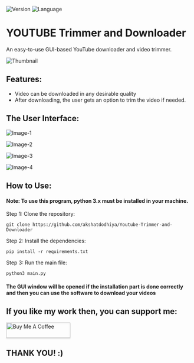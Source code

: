 ![Version](https://img.shields.io/badge/Version-1.0-success)    ![Language](https://img.shields.io/badge/Language-Python-blue?style=plastic&logo=python)

# YOUTUBE Trimmer and Downloader
An easy-to-use GUI-based YouTube downloader and video trimmer.

![Thumbnail](https://github.com/akshatdodhiya/Youtube-Trimmer-and-Downloader/blob/main/UI/thumbnail.jpg)

## Features:
* Video can be downloaded in any desirable quality
* After downloading, the user gets an option to trim the video if needed.

## The User Interface:
![Image-1](https://github.com/akshatdodhiya/Youtube-Trimmer-and-Downloader/blob/main/UI/Youtube%20Trimmer%20and%20Downloader.png)  


![Image-2](https://github.com/akshatdodhiya/Youtube-Trimmer-and-Downloader/blob/main/UI/Youtube%20Trimmer%20and%20Downloader(1).png)  


![Image-3](https://github.com/akshatdodhiya/Youtube-Trimmer-and-Downloader/blob/main/UI/Youtube%20Trimmer%20and%20Downloader(2).png)  


![Image-4](https://github.com/akshatdodhiya/Youtube-Trimmer-and-Downloader/blob/main/UI/Youtube%20Trimmer%20and%20Downloader(3).png)  


## How to Use:
#### Note: To use this program, python 3.x must be installed in your machine.

Step 1: Clone the repository:

```git clone https://github.com/akshatdodhiya/Youtube-Trimmer-and-Downloader```

Step 2: Install the dependencies:

```pip install -r requirements.txt```

Step 3: Run the main file:

```python3 main.py```


#### The GUI window will be opened if the installation part is done correctly and then you can use the software to download your videos


## If you like my work then, you can support me:


<a href="https://www.buymeacoffee.com/akshatdodhiya" target="_blank"><img src="https://www.buymeacoffee.com/assets/img/custom_images/orange_img.png" alt="Buy Me A Coffee" style="height: 41px !important;width: 174px !important;box-shadow: 0px 3px 2px 0px rgba(190, 190, 190, 0.5) !important;-webkit-box-shadow: 0px 3px 2px 0px rgba(190, 190, 190, 0.5) !important;" ></a>

## THANK YOU! :)
